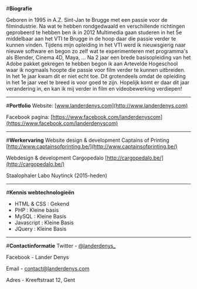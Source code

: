 #**Biografie**

Geboren in 1995 in A.Z. Sint-Jan te Brugge met een passie voor de filmindustrie. Na wat te hebben rondgedwaald en verschillende richtingen geprobeerd te hebben ben ik in 2012 Multimedia gaan studeren in het 5e middelbaar aan het VTI te Brugge in de hoop daar die passie verder te kunnen vinden. Tijdens mijn opleiding in het VTI werd ik nieuwsgierig naar nieuwe software en begon zo zelf wat te experimenteren met programma's als Blender, Cinema 4D, Maya, ... Na 2 jaar een brede basisopleiding van het Adobe pakket gekregen te hebben begon ik aan Artevelde Hogeschool waar ik nogmaals hoopte die passie voor film verder te kunnen uitbreiden. In het 1e jaar kwam dit er niet echt toe. Dit grotendeels omdat de opleiding in het 1e jaar veel te breed is voor goed te zijn. Hopelijk komt er daar dit jaar verandering in, en kan ik mij verder in film en videobewerking verdiepen!

----------

#**Portfolio**
Website:  [www.landerdenys.com](http://www.landerdenys.com)

Facebook pagina: [https://www.facebook.com/landerdenyscom](https://www.facebook.com/landerdenyscom)

----------

#**Werkervaring**
Website design & development Captains of Printing
[http://www.captainsofprinting.be/](http://www.captainsofprinting.be/)

Webdesign & development Cargopedalo
[http://cargopedalo.be/](http://cargopedalo.be/)

Staalophaler Labo Nuytinck (2015-heden)

----------

#**Kennis webtechnologieën**

 - HTML & CSS : Gekend
 - PHP : Kleine basis
 - MySQL : Kleine Basis
 - Javascript : Kleine Basis
 - JQuery : Kleine Basis

----------

#**Contactinformatie**
Twitter - [@landerdenys_](https://twitter.com/landerdenys_)

Facebook - Lander Denys

Email - contact@landerdenys.com

Adres -  Kreeftstraat 12, Gent